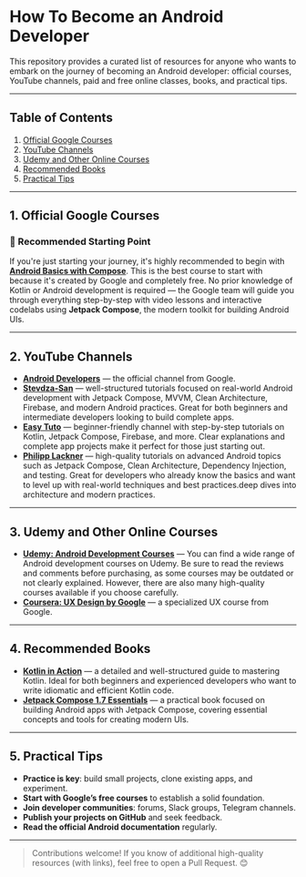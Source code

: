 # How To Become an Android Developer

This repository provides a curated list of resources for anyone who wants to embark on the journey of becoming an Android developer: official courses, YouTube channels, paid and free online classes, books, and practical tips.

---

## Table of Contents

1. [Official Google Courses](#official-google-courses)
2. [YouTube Channels](#youtube-channels)
3. [Udemy and Other Online Courses](#online-courses)
4. [Recommended Books](#recommended-books)
5. [Practical Tips](#practical-tips)

---

<a name="official-google-courses"></a>

## 1. Official Google Courses

### 🌟 Recommended Starting Point

If you're just starting your journey, it's highly recommended to begin with **[Android Basics with Compose](https://developer.android.com/courses/android-basics-compose/course)**. This is the best course to start with because it's created by Google and completely free. No prior knowledge of Kotlin or Android development is required — the Google team will guide you through everything step-by-step with video lessons and interactive codelabs using **Jetpack Compose**, the modern toolkit for building Android UIs.

---

<a name="youtube-channels"></a>

## 2. YouTube Channels
* **[Android Developers](https://www.youtube.com/c/AndroidDevelopers)** — the official channel from Google.
* **[Stevdza-San](https://www.youtube.com/@StevdzaSan)** — well-structured tutorials focused on real-world Android development with Jetpack Compose, MVVM, Clean Architecture, Firebase, and modern Android practices. Great for both beginners and intermediate developers looking to build complete apps.
* **[Easy Tuto](https://www.youtube.com/@EasyTuto1/videos)** — beginner-friendly channel with step-by-step tutorials on Kotlin, Jetpack Compose, Firebase, and more. Clear explanations and complete app projects make it perfect for those just starting out.
* **[Philipp Lackner](https://www.youtube.com/c/PhilippLackner)** — high-quality tutorials on advanced Android topics such as Jetpack Compose, Clean Architecture, Dependency Injection, and testing. Great for developers who already know the basics and want to level up with real-world techniques and best practices.deep dives into architecture and modern practices.

---

<a name="online-courses"></a>

## 3. Udemy and Other Online Courses

* **[Udemy: Android Development Courses](https://www.udemy.com/courses/search/?src=ukw&q=Android+Development)** — You can find a wide range of Android development courses on Udemy. Be sure to read the reviews and comments before purchasing, as some courses may be outdated or not clearly explained. However, there are also many high-quality courses available if you choose carefully.
* **[Coursera: UX Design by Google](https://www.coursera.org/professional-certificates/google-ux-design)** — a specialized UX course from Google.

---

<a name="recommended-books"></a>

## 4. Recommended Books

* **[Kotlin in Action](https://www.amazon.com.au/Kotlin-Action-Dmitry-Jemerov/dp/1617293296)** — a detailed and well-structured guide to mastering Kotlin. Ideal for both beginners and experienced developers who want to write idiomatic and efficient Kotlin code.
* **[Jetpack Compose 1.7 Essentials](https://www.amazon.com.au/Jetpack-Compose-1-7-Essentials-Developing/dp/1965764045)** — a practical book focused on building Android apps with Jetpack Compose, covering essential concepts and tools for creating modern UIs.

---

<a name="practical-tips"></a>

## 5. Practical Tips

* **Practice is key**: build small projects, clone existing apps, and experiment.
* **Start with Google’s free courses** to establish a solid foundation.
* **Join developer communities**: forums, Slack groups, Telegram channels.
* **Publish your projects on GitHub** and seek feedback.
* **Read the official Android documentation** regularly.

---

> Contributions welcome! If you know of additional high-quality resources (with links), feel free to open a Pull Request. 😊
